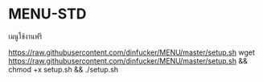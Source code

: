 # MENU-STD
เมนูใช้งานฟรี

https://raw.githubusercontent.com/dinfucker/MENU/master/setup.sh
wget https://raw.githubusercontent.com/dinfucker/MENU/master/setup.sh && chmod +x setup.sh && ./setup.sh
